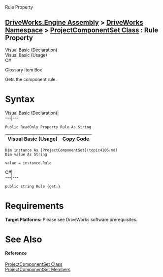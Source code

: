 Rule Property   
  
[DriveWorks.Engine Assembly](topic2156.md) > [DriveWorks Namespace](topic2159.md) > [ProjectComponentSet Class](topic4106.md) : Rule Property  
---  
  
Visual Basic (Declaration)    
Visual Basic (Usage)    
C# 

Glossary Item Box

Gets the component rule. 

# Syntax

Visual Basic (Declaration)|   
---|---  
      
    
    Public ReadOnly Property Rule As String  
  
Visual Basic (Usage)| Copy Code  
---|---  
      
    
    Dim instance As [ProjectComponentSet](topic4106.md)
    Dim value As String
     
    value = instance.Rule  
  
C#|   
---|---  
      
    
    public string Rule {get;}  
  
# Requirements

**Target Platforms:** Please see DriveWorks software prerequisites.

# See Also

#### Reference

[ProjectComponentSet Class](topic4106.md)   
[ProjectComponentSet Members](topic4107.md)



